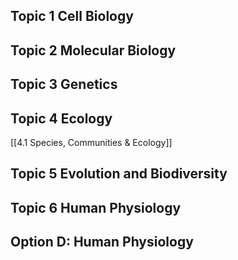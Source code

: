 ## Topic 1 Cell Biology

## Topic 2 Molecular Biology

## Topic 3 Genetics

## Topic 4 Ecology

[[4.1 Species, Communities & Ecology]]


## Topic 5 Evolution and Biodiversity

## Topic 6 Human Physiology

## Option D: Human Physiology

